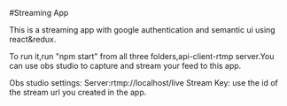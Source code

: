 #Streaming App

This is a streaming app with google authentication and semantic ui using react&redux.

To run it,run "npm start" from all three folders,api-client-rtmp server.You can use obs studio to capture and stream your feed to this app.

Obs studio settings:
Server:rtmp://localhost/live 
Stream Key: use the id of the stream url you created in the app.